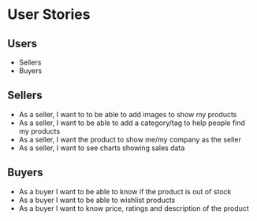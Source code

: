 # User Stories

## Users
- Sellers
- Buyers

## Sellers
- As a seller, I want to to be able to add images to show my products
- As a seller, I want to be able to add a category/tag to help people find my products
- As a seller, I want the product to show me/my company as the seller
- As a seller, I want to see charts showing sales data

## Buyers
- As a buyer I want to be able to know if the product is out of stock
- As a buyer I want to be able to wishlist products
- As a buyer I want to know price, ratings and description of the product
